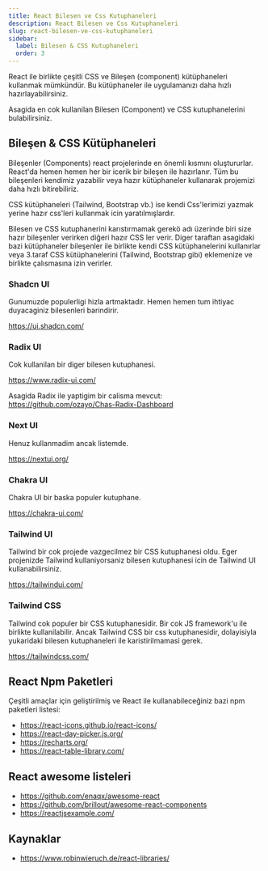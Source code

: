 ```yaml
---
title: React Bilesen ve Css Kutuphaneleri
description: React Bilesen ve Css Kutuphaneleri
slug: react-bilesen-ve-css-kutuphaneleri
sidebar:
  label: Bilesen & CSS Kutuphaneleri
  order: 3
---
```


React ile birlikte çeşitli CSS ve Bileşen (component) kütüphaneleri kullanmak mümkündür. Bu kütüphaneler ile uygulamanızı daha hızlı hazırlayabilirsiniz.

Asagida en cok kullanilan Bilesen (Component) ve CSS kutuphanelerini bulabilirsiniz.

## Bileşen & CSS Kütüphaneleri

Bileşenler (Components) react projelerinde en önemli kısmını oluştururlar. React'da hemen hemen her bir icerik bir bileşen ile hazırlanır.
Tüm bu bileşenleri kendimiz yazabilir veya hazır kütüphaneler kullanarak projemizi daha hızlı bitirebiliriz.

CSS kütüphaneleri (Tailwind, Bootstrap vb.) ise kendi Css'lerimizi yazmak yerine hazır css'leri kullanmak icin yaratılmışlardır.

Bilesen ve CSS kutuphanerini karıstırmamak gerekö adı üzerinde biri size hazır bileşenler verirken diğeri hazır CSS ler verir.
Diger taraftan asagidaki bazi kütüphaneler bileşenler ile birlikte kendi CSS kütüphanelerini kullanırlar veya 3.taraf CSS kütüphanelerini (Tailwind, Bootstrap gibi) eklemenize ve birlikte çalısmasına izin verirler.

### Shadcn UI

Gunumuzde populerligi hizla artmaktadir. Hemen hemen tum ihtiyac duyacaginiz bilesenleri barindirir.

https://ui.shadcn.com/

### Radix UI

Cok kullanilan bir diger bilesen kutuphanesi.

https://www.radix-ui.com/

Asagida Radix ile yaptigim bir calisma mevcut:
https://github.com/ozayo/Chas-Radix-Dashboard

### Next UI

Henuz kullanmadim ancak listemde.

https://nextui.org/

### Chakra UI

Chakra UI bir baska populer kutuphane.

https://chakra-ui.com/

### Tailwind UI

Tailwind bir cok projede vazgecilmez bir CSS kutuphanesi oldu. Eger projenizde Tailwind kullaniyorsaniz bilesen kutuphanesi icin de Tailwind UI kullanabilirsiniz.

https://tailwindui.com/

### Tailwind CSS

Tailwind cok populer bir CSS kutuphanesidir. Bir cok JS framework'u ile birlikte kullanilabilir.
Ancak Tailwind CSS bir css kutuphanesidir, dolayisiyla yukaridaki bilesen kutuphaneleri ile karistirilmamasi gerek.

https://tailwindcss.com/

## React Npm Paketleri

Çeşitli amaçlar için geliştirilmiş ve React ile kullanabileceğiniz bazi npm paketleri listesi:

- https://react-icons.github.io/react-icons/
- https://react-day-picker.js.org/
- https://recharts.org/
- https://react-table-library.com/

## React awesome listeleri

- https://github.com/enaqx/awesome-react
- https://github.com/brillout/awesome-react-components
- https://reactjsexample.com/

## Kaynaklar

- https://www.robinwieruch.de/react-libraries/
